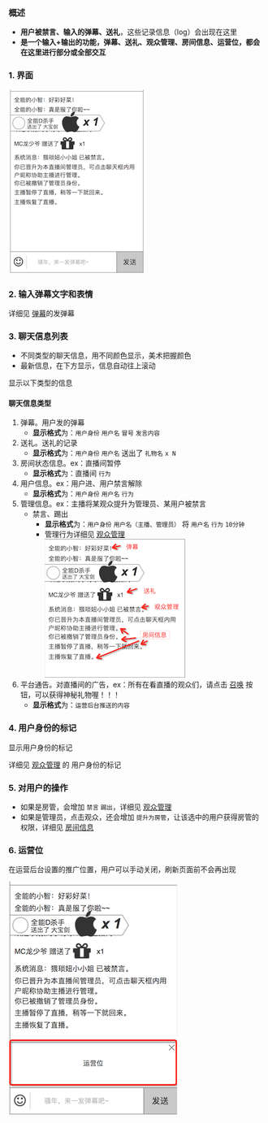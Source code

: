 ### 概述
* **用户被禁言、输入的弹幕、送礼**，这些记录信息（log）会出现在这里
* **是一个输入+输出的功能，弹幕、送礼、观众管理、房间信息、运营位，都会在这里进行部分或全部交互**

### 1. 界面
![](img/chat.png)


### 2. 输入弹幕文字和表情
详细见 [弹幕](danmaku.md)的发弹幕

### 3. 聊天信息列表
* 不同类型的聊天信息，用不同颜色显示，美术把握颜色
* 最新信息，在下方显示，信息自动往上滚动

显示以下类型的信息

#### 聊天信息类型
1. 弹幕。用户发的弹幕
	* **显示格式**为：`用户身份` `用户名` `冒号` `发言内容`
2. 送礼。送礼的记录
	* **显示格式**为：`用户身份` `用户名` 送出了 `礼物名` `x N`
3. 房间状态信息。ex：直播间暂停
	* **显示格式**为：直播间 `行为`
4. 用户信息。ex：用户进、用户禁言解除
	* **显示格式**为：`用户身份` `用户名` `行为`
4. 管理信息。ex：主播将某观众提升为管理员、某用户被禁言
	* 禁言、踢出
		* **显示格式**为：`用户身份` `用户名（主播、管理员）` 将 `用户名` `行为` `10分钟`
		* 管理行为详细见 [观众管理](usermanage.md)
![聊天信息](img/chat-log.png)
5. 平台通告。对直播间的广告，ex：所有在看直播的观众们，请点击 [召唤]() 按钮，可以获得神秘礼物喔！！！
	* **显示格式**为：`运营后台推送的内容`

### 4. 用户身份的标记
显示用户身份的标记

详细见 [观众管理](usermanage.md) 的 用户身份的标记

### 5. 对用户的操作
* 如果是房管，会增加 `禁言` `踢出`，详细见 [观众管理](usermanage.md)
* 如果是管理员，点击观众，还会增加 `提升为房管`，让该选中的用户获得房管的权限，详细见 [房间信息](roomadmin.md)

### 6. 运营位
在运营后台设置的推广位置，用户可以手动关闭，刷新页面前不会再出现

![运营位](img/opraarea.png)